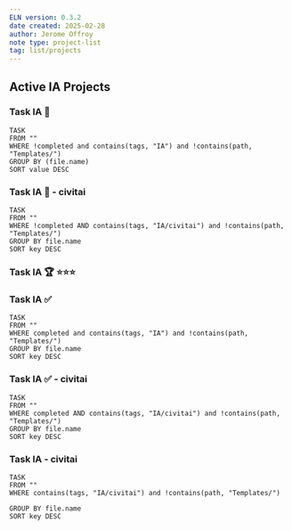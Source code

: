 ```yaml
---
ELN version: 0.3.2
date created: 2025-02-28
author: Jerome Offroy
note type: project-list
tag: list/projects
---
```

## Active IA Projects

### Task IA 🚧
```dataview
TASK 
FROM ""
WHERE !completed and contains(tags, "IA") and !contains(path, "Templates/")
GROUP BY (file.name)
SORT value DESC
```

### Task IA 🚧 - civitai
```dataview
TASK 
FROM ""
WHERE !completed AND contains(tags, "IA/civitai") and !contains(path, "Templates/")
GROUP BY file.name
SORT key DESC
```

### Task IA 🏆 ⭐⭐⭐
### Task IA ✅

```dataview
TASK 
FROM ""
WHERE completed and contains(tags, "IA") and !contains(path, "Templates/")
GROUP BY file.name
SORT key DESC
```

### Task IA ✅ - civitai
```dataview
TASK 
FROM ""
WHERE completed AND contains(tags, "IA/civitai") and !contains(path, "Templates/")
GROUP BY file.name
SORT key DESC
```

### Task IA - civitai
```dataview
TASK 
FROM ""
WHERE contains(tags, "IA/civitai") and !contains(path, "Templates/")

GROUP BY file.name
SORT key DESC

```

